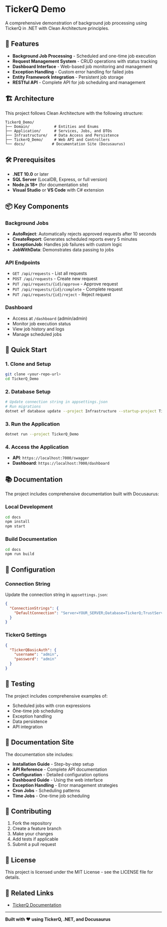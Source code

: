 # TickerQ Demo

A comprehensive demonstration of background job processing using TickerQ in .NET with Clean Architecture principles.

## 🚀 Features

- **Background Job Processing** - Scheduled and one-time job execution
- **Request Management System** - CRUD operations with status tracking
- **Dashboard Interface** - Web-based job monitoring and management
- **Exception Handling** - Custom error handling for failed jobs
- **Entity Framework Integration** - Persistent job storage
- **RESTful API** - Complete API for job scheduling and management

## 🏗️ Architecture

This project follows Clean Architecture with the following structure:

```
TickerQ_Demo/
├── Domain/           # Entities and Enums
├── Application/      # Services, Jobs, and DTOs
├── Infrastructure/   # Data Access and Persistence
├── TickerQ_Demo/     # Web API and Controllers
└── docs/            # Documentation Site (Docusaurus)
```

## 🛠️ Prerequisites

- **.NET 10.0** or later
- **SQL Server** (LocalDB, Express, or full version)
- **Node.js 18+** (for documentation site)
- **Visual Studio** or **VS Code** with C# extension

## 📦 Key Components

### Background Jobs
- **AutoReject**: Automatically rejects approved requests after 10 seconds
- **CreateReport**: Generates scheduled reports every 5 minutes
- **ExceptionJob**: Handles job failures with custom logic
- **JobWithData**: Demonstrates data passing to jobs

### API Endpoints
- `GET /api/requests` - List all requests
- `POST /api/requests` - Create new request
- `PUT /api/requests/{id}/approve` - Approve request
- `PUT /api/requests/{id}/complete` - Complete request
- `PUT /api/requests/{id}/reject` - Reject request

### Dashboard
- Access at `/dashboard` (admin/admin)
- Monitor job execution status
- View job history and logs
- Manage scheduled jobs

## 🚀 Quick Start

### 1. Clone and Setup
```bash
git clone <your-repo-url>
cd TickerQ_Demo
```

### 2. Database Setup
```bash
# Update connection string in appsettings.json
# Run migrations
dotnet ef database update --project Infrastructure --startup-project TickerQ_Demo
```

### 3. Run the Application
```bash
dotnet run --project TickerQ_Demo
```

### 4. Access the Application
- **API**: `https://localhost:7000/swagger`
- **Dashboard**: `https://localhost:7000/dashboard`

## 📚 Documentation

The project includes comprehensive documentation built with Docusaurus:

### Local Development
```bash
cd docs
npm install
npm start
```

### Build Documentation
```bash
cd docs
npm run build
```

## 🔧 Configuration

### Connection String
Update the connection string in `appsettings.json`:
```json
{
  "ConnectionStrings": {
    "DefaultConnection": "Server=YOUR_SERVER;Database=TickerQ;TrustServerCertificate=true;Integrated Security=SSPI"
  }
}
```

### TickerQ Settings
```json
{
  "TickerQBasicAuth": {
    "username": "admin",
    "password": "admin"
  }
}
```

## 🧪 Testing

The project includes comprehensive examples of:
- Scheduled jobs with cron expressions
- One-time job scheduling
- Exception handling
- Data persistence
- API integration

## 📖 Documentation Site

The documentation site includes:
- **Installation Guide** - Step-by-step setup
- **API Reference** - Complete API documentation
- **Configuration** - Detailed configuration options
- **Dashboard Guide** - Using the web interface
- **Exception Handling** - Error management strategies
- **Cron Jobs** - Scheduling patterns
- **Time Jobs** - One-time job scheduling

## 🤝 Contributing

1. Fork the repository
2. Create a feature branch
3. Make your changes
4. Add tests if applicable
5. Submit a pull request

## 📄 License

This project is licensed under the MIT License - see the LICENSE file for details.

## 🔗 Related Links

- [TickerQ Documentation](https://tickerq.net/)
---

**Built with ❤️ using TickerQ, .NET, and Docusaurus**
